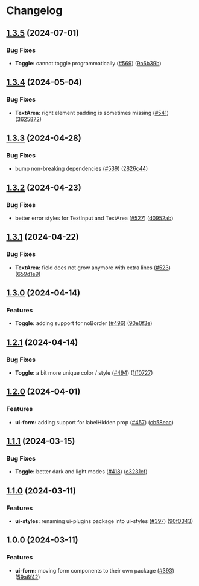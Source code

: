 # Changelog

## [1.3.5](https://github.com/aversini/ui-components/compare/ui-form-v1.3.4...ui-form-v1.3.5) (2024-07-01)


### Bug Fixes

* **Toggle:** cannot toggle programmatically ([#569](https://github.com/aversini/ui-components/issues/569)) ([9a6b39b](https://github.com/aversini/ui-components/commit/9a6b39b0c726178bf2d1ec4dab271b5485799a2b))

## [1.3.4](https://github.com/aversini/ui-components/compare/ui-form-v1.3.3...ui-form-v1.3.4) (2024-05-04)


### Bug Fixes

* **TextArea:** right element padding is sometimes missing ([#541](https://github.com/aversini/ui-components/issues/541)) ([3625872](https://github.com/aversini/ui-components/commit/362587224993964f1f8e7a14fce57cdef4659374))

## [1.3.3](https://github.com/aversini/ui-components/compare/ui-form-v1.3.2...ui-form-v1.3.3) (2024-04-28)


### Bug Fixes

* bump non-breaking dependencies ([#539](https://github.com/aversini/ui-components/issues/539)) ([2826c44](https://github.com/aversini/ui-components/commit/2826c44c5a55bf45b97072a1865964c30d05a302))

## [1.3.2](https://github.com/aversini/ui-components/compare/ui-form-v1.3.1...ui-form-v1.3.2) (2024-04-23)


### Bug Fixes

* better error styles for TextInput and TextArea ([#527](https://github.com/aversini/ui-components/issues/527)) ([d0952ab](https://github.com/aversini/ui-components/commit/d0952ab8de74f63adb2d4e67d5d123789788d67a))

## [1.3.1](https://github.com/aversini/ui-components/compare/ui-form-v1.3.0...ui-form-v1.3.1) (2024-04-22)


### Bug Fixes

* **TextArea:** field does not grow anymore with extra lines ([#523](https://github.com/aversini/ui-components/issues/523)) ([659d1e9](https://github.com/aversini/ui-components/commit/659d1e9c95ee19c8f1c443b0147522b019406271))

## [1.3.0](https://github.com/aversini/ui-components/compare/ui-form-v1.2.1...ui-form-v1.3.0) (2024-04-14)


### Features

* **Toggle:** adding support for noBorder ([#496](https://github.com/aversini/ui-components/issues/496)) ([90e0f3e](https://github.com/aversini/ui-components/commit/90e0f3e8259c3e9258bb52a318f2dd108d249eb2))

## [1.2.1](https://github.com/aversini/ui-components/compare/ui-form-v1.2.0...ui-form-v1.2.1) (2024-04-14)


### Bug Fixes

* **Toggle:** a bit more unique color / style ([#494](https://github.com/aversini/ui-components/issues/494)) ([1ff0727](https://github.com/aversini/ui-components/commit/1ff0727fcb929ca3e74a90a59d4d405eae5857cb))

## [1.2.0](https://github.com/aversini/ui-components/compare/ui-form-v1.1.1...ui-form-v1.2.0) (2024-04-01)


### Features

* **ui-form:** adding support for labelHidden prop ([#457](https://github.com/aversini/ui-components/issues/457)) ([cb58eac](https://github.com/aversini/ui-components/commit/cb58eace8967372697b7e0456598afd780b886ae))

## [1.1.1](https://github.com/aversini/ui-components/compare/ui-form-v1.1.0...ui-form-v1.1.1) (2024-03-15)


### Bug Fixes

* **Toggle:** better dark and light modes ([#418](https://github.com/aversini/ui-components/issues/418)) ([e3231cf](https://github.com/aversini/ui-components/commit/e3231cf7234c9f4a6454cd77108d01c74ba936b7))

## [1.1.0](https://github.com/aversini/ui-components/compare/ui-form-v1.0.0...ui-form-v1.1.0) (2024-03-11)


### Features

* **ui-styles:** renaming ui-plugins package into ui-styles ([#397](https://github.com/aversini/ui-components/issues/397)) ([90f0343](https://github.com/aversini/ui-components/commit/90f0343fd8858a4a28a14b6b412ee48484c4ae14))

## 1.0.0 (2024-03-11)


### Features

* **ui-form:** moving form components to their own package ([#393](https://github.com/aversini/ui-components/issues/393)) ([59a6f42](https://github.com/aversini/ui-components/commit/59a6f42827a6a9b899c816f506a8d8174cf12a2b))
